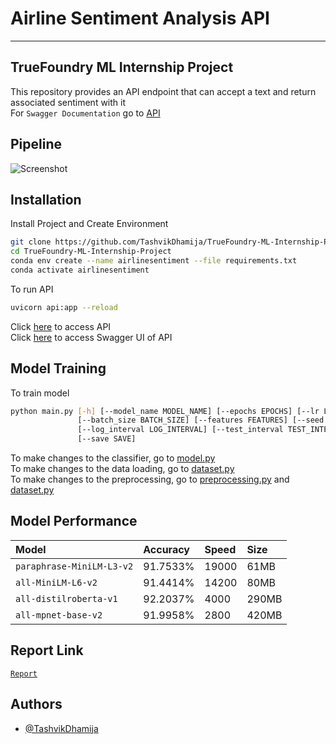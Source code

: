 
# Airline Sentiment Analysis API <a name="TOP"></a>

- - - - 
## TrueFoundry ML Internship Project

This repository provides an API endpoint that can accept a text and return associated sentiment with it  
For `Swagger Documentation` go to [API](https://github.com/TashvikDhamija/TrueFoundry-ML-Internship-Project/blob/master/api.json)

## Pipeline

![Screenshot](https://github.com/TashvikDhamija/TrueFoundry-ML-Internship-Project/blob/master/imgs/Pipeline.png)


## Installation

Install Project and Create Environment

```bash
git clone https://github.com/TashvikDhamija/TrueFoundry-ML-Internship-Project
cd TrueFoundry-ML-Internship-Project
conda env create --name airlinesentiment --file requirements.txt
conda activate airlinesentiment
```

To run API

```bash
uvicorn api:app --reload
```

Click [here](http://127.0.0.1:8000/) to access API \
Click [here](http://127.0.0.1:8000/docs) to access Swagger UI of API

## Model Training

To train model

```bash
python main.py [-h] [--model_name MODEL_NAME] [--epochs EPOCHS] [--lr LR]
               [--batch_size BATCH_SIZE] [--features FEATURES] [--seed SEED]
               [--log_interval LOG_INTERVAL] [--test_interval TEST_INTERVAL]
               [--save SAVE]
```

To make changes to the classifier, go to [model.py](https://github.com/TashvikDhamija/TrueFoundry-ML-Internship-Project/blob/master/model.py) \
To make changes to the data loading, go to [dataset.py](https://github.com/TashvikDhamija/TrueFoundry-ML-Internship-Project/blob/master/dataset.py) \
To make changes to the preprocessing, go to [preprocessing.py](https://github.com/TashvikDhamija/TrueFoundry-ML-Internship-Project/blob/master/preprocessing.py) and [dataset.py](https://github.com/TashvikDhamija/TrueFoundry-ML-Internship-Project/blob/master/dataset.py) 

## Model Performance


| Model | Accuracy     | Speed |  Size             | 
| :-------- | :------- | :------------------------- |:--|
| `paraphrase-MiniLM-L3-v2` | 91.7533% |19000 | 61MB|
| `all-MiniLM-L6-v2` | 91.4414% |14200 | 80MB|
| `all-distilroberta-v1` | 92.2037% |4000 | 290MB|
| `all-mpnet-base-v2` | 91.9958% |2800 | 420MB|

## Report Link
[`Report`](https://github.com/TashvikDhamija/TrueFoundry-ML-Internship-Project/blob/master/Sentiment%20Analysis%20API.pdf)

## Authors

- [@TashvikDhamija](https://www.github.com/TashvikDhamija)
